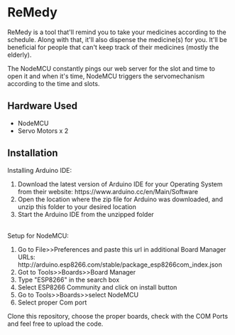 # ReMedy

ReMedy is a tool that'll remind you to take your medicines according to the schedule. Along with that, it'll also dispense the medicine(s) for you. It'll be beneficial for people that can't keep track of their medicines (mostly the elderly).

The NodeMCU constantly pings our web server for the slot and time to open it and when it's time, NodeMCU triggers the servomechanism according to the time and slots.

## Hardware Used
<ul>
  <li>NodeMCU</li>
  <li>Servo Motors x 2</li>
</ul>

## Installation
Installing Arduino IDE:
<ol>
  <li>Download the latest version of Arduino IDE for your Operating System from their website: https://www.arduino.cc/en/Main/Software</li>
  <li>Open the location where the zip file for Arduino was downloaded, and unzip this folder to your desired location</li>
  <li>Start the Arduino IDE from the unzipped folder</li>
</ol>
<br>
Setup for NodeMCU:
<ol>
  <li>Go to File>>Preferences and paste this url in additional Board Manager URLs: http://arduino.esp8266.com/stable/package_esp8266com_index.json</li>
  <li>Got to Tools>>Boards>>Board Manager</li>
  <li>Type "ESP8266" in the search box</li>
  <li>Select ESP8266 Community and click on install button</li>
  <li>Go to Tools>>Boards>>select NodeMCU</li>
  <li>Select proper Com port</li>
</ol>

Clone this repository, choose the proper boards, check with the COM Ports and feel free to upload the code.
